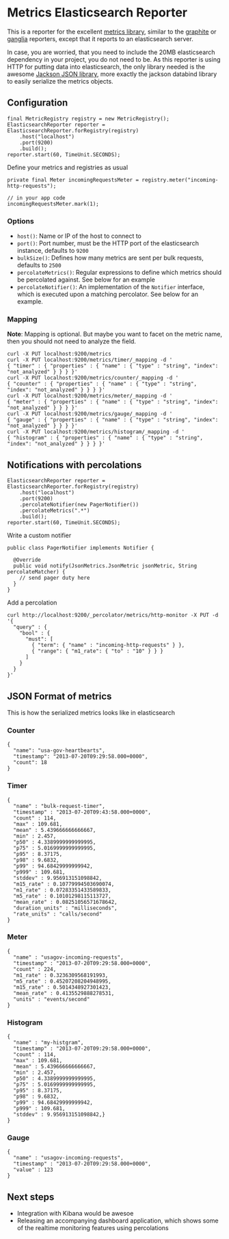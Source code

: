 # Metrics Elasticsearch Reporter

This is a reporter for the excellent [metrics library](http://metrics.codahale.com), similar to the [graphite](http://metrics.codahale.com/manual/graphite/) or [ganglia](http://metrics.codahale.com/manual/ganglia/) reporters, except that it reports to an elasticsearch server.

In case, you are worried, that you need to include the 20MB elasticsearch dependency in your project, you do not need to be. As this reporter is using HTTP for putting data into elasticsearch, the only library needed is the awesome [Jackson JSON library](http://wiki.fasterxml.com/JacksonHome), more exactly the jackson databind library to easily serialize the metrics objects.

## Configuration

```
final MetricRegistry registry = new MetricRegistry();
ElasticsearchReporter reporter = ElasticsearchReporter.forRegistry(registry)
    .host("localhost")
    .port(9200)
    .build();
reporter.start(60, TimeUnit.SECONDS);
```

Define your metrics and registries as usual

```
private final Meter incomingRequestsMeter = registry.meter("incoming-http-requests");

// in your app code
incomingRequestsMeter.mark(1);
```


### Options

* `host()`: Name or IP of the host to connect to
* `port()`: Port number, must be the HTTP port of the elasticsearch instance, defaults to `9200`
* `bulkSize()`: Defines how many metrics are sent per bulk requests, defaults to `2500`
* `percolateMetrics()`: Regular expressions to define which metrics should be percolated against. See below for an example
* `percolateNotifier()`: An implementation of the `Notifier` interface, which is executed upon a matching percolator. See below for an example.

### Mapping

**Note**: Mapping is optional. But maybe you want to facet on the metric name, then you should not need to analyze the field.

```
curl -X PUT localhost:9200/metrics
curl -X PUT localhost:9200/metrics/timer/_mapping -d '
{ "timer" : { "properties" : { "name" : { "type" : "string", "index": "not_analyzed" } } } }'
curl -X PUT localhost:9200/metrics/counter/_mapping -d '
{ "counter" : { "properties" : { "name" : { "type" : "string", "index": "not_analyzed" } } } }'
curl -X PUT localhost:9200/metrics/meter/_mapping -d '
{ "meter" : { "properties" : { "name" : { "type" : "string", "index": "not_analyzed" } } } }'
curl -X PUT localhost:9200/metrics/gauge/_mapping -d '
{ "gauge" : { "properties" : { "name" : { "type" : "string", "index": "not_analyzed" } } } }'
curl -X PUT localhost:9200/metrics/histogram/_mapping -d '
{ "histogram" : { "properties" : { "name" : { "type" : "string", "index": "not_analyzed" } } } }'
```

## Notifications with percolations

```
ElasticsearchReporter reporter = ElasticsearchReporter.forRegistry(registry)
    .host("localhost")
    .port(9200)
    .percolateNotifier(new PagerNotifier())
    .percolateMetrics(".*")
    .build();
reporter.start(60, TimeUnit.SECONDS);
```

Write a custom notifier

```
public class PagerNotifier implements Notifier {

  @Override
  public void notify(JsonMetrics.JsonMetric jsonMetric, String percolateMatcher) {
    // send pager duty here
  }
}
```

Add a percolation

```
curl http://localhost:9200/_percolator/metrics/http-monitor -X PUT -d '{
  "query" : { 
    "bool" : { 
      "must": [
        { "term": { "name" : "incoming-http-requests" } },
        { "range": { "m1_rate": { "to" : "10" } } }
      ]
    }
  }
}'
```

## JSON Format of metrics

This is how the serialized metrics looks like in elasticsearch

### Counter

```
{
  "name": "usa-gov-heartbearts",
  "timestamp": "2013-07-20T09:29:58.000+0000",
  "count": 18
}
```

### Timer

```
{
  "name" : "bulk-request-timer",
  "timestamp" : "2013-07-20T09:43:58.000+0000",
  "count" : 114,
  "max" : 109.681,
  "mean" : 5.439666666666667,
  "min" : 2.457,
  "p50" : 4.3389999999999995,
  "p75" : 5.0169999999999995,
  "p95" : 8.37175,
  "p98" : 9.6832,
  "p99" : 94.68429999999942,
  "p999" : 109.681,
  "stddev" : 9.956913151098842,
  "m15_rate" : 0.10779994503690074,
  "m1_rate" : 0.07283351433589833,
  "m5_rate" : 0.10101298115113727,
  "mean_rate" : 0.08251056571678642,
  "duration_units" : "milliseconds",
  "rate_units" : "calls/second"
}
```

### Meter

```
{
  "name" : "usagov-incoming-requests",
  "timestamp" : "2013-07-20T09:29:58.000+0000",
  "count" : 224,
  "m1_rate" : 0.3236309568191993,
  "m5_rate" : 0.45207208204948995,
  "m15_rate" : 0.5014348927301423,
  "mean_rate" : 0.4135529888278531,
  "units" : "events/second"
}
```

### Histogram

```
{
  "name" : "my-histgram",
  "timestamp" : "2013-07-20T09:29:58.000+0000",
  "count" : 114,
  "max" : 109.681,
  "mean" : 5.439666666666667,
  "min" : 2.457,
  "p50" : 4.3389999999999995,
  "p75" : 5.0169999999999995,
  "p95" : 8.37175,
  "p98" : 9.6832,
  "p99" : 94.68429999999942,
  "p999" : 109.681,
  "stddev" : 9.956913151098842,}
}
```

### Gauge

```
{
  "name" : "usagov-incoming-requests",
  "timestamp" : "2013-07-20T09:29:58.000+0000",
  "value" : 123
}
```




## Next steps

* Integration with Kibana would be awesoe
* Releasing an accompanying dashboard application, which shows some of the realtime monitoring features using percolations